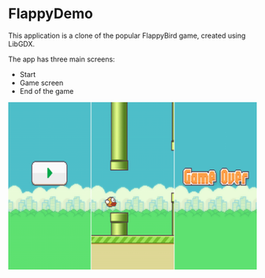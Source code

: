 # FlappyDemo
This application is a clone of the popular FlappyBird game, created using LibGDX.

The app has three main screens:
* Start
* Game screen
* End of the game

![](android/res/drawable-xxxhdpi/All.jpg)
